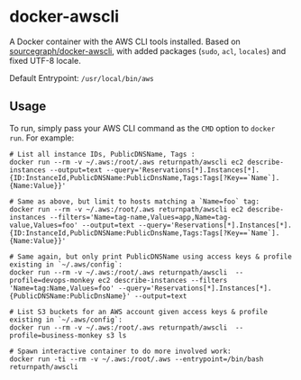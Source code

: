 # docker-awscli
A Docker container with the AWS CLI tools installed.
Based on [sourcegraph/docker-awscli][1], with added packages (`sudo`, `acl`, `locales`) and fixed UTF-8 locale.

Default Entrypoint: `/usr/local/bin/aws`

## Usage


To run, simply pass your AWS CLI command as the `CMD` option to `docker run`.  For example:

    # List all instance IDs, PublicDNSName, Tags :
    docker run --rm -v ~/.aws:/root/.aws returnpath/awscli ec2 describe-instances --output=text --query='Reservations[*].Instances[*].{ID:InstanceId,PublicDNSName:PublicDnsName,Tags:Tags[?Key==`Name`].{Name:Value}}'

    # Same as above, but limit to hosts matching a `Name=foo` tag:
    docker run --rm -v ~/.aws:/root/.aws returnpath/awscli ec2 describe-instances --filters='Name=tag-name,Values=app,Name=tag-value,Values=foo' --output=text --query='Reservations[*].Instances[*].{ID:InstanceId,PublicDNSName:PublicDnsName,Tags:Tags[?Key==`Name`].{Name:Value}}'

    # Same again, but only print PublicDNSName using access keys & profile existing in `~/.aws/config`:
    docker run --rm -v ~/.aws:/root/.aws returnpath/awscli  --profile=devops-monkey ec2 describe-instances --filters 'Name=tag:Name,Values=foo' --query='Reservations[*].Instances[*].{PublicDNSName:PublicDnsName}' --output=text

    # List S3 buckets for an AWS account given access keys & profile existing in `~/.aws/config`:
    docker run --rm -v ~/.aws:/root/.aws returnpath/awscli  --profile=business-monkey s3 ls

    # Spawn interactive container to do more involved work:
    docker run -ti --rm -v ~/.aws:/root/.aws --entrypoint=/bin/bash returnpath/awscli


[1]: https://github.com/sourcegraph/docker-awscli
